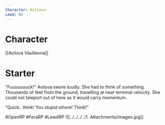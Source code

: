 ```yaml
---
Character: Avilova
Lewd: No
---
```

# Character
[[Avilova Vasilievna]]

# Starter
"Fuuuuuuuck!" Avilova swore loudly. She had to think of something. Thousands of feet from the ground, travelling at near terminal velocity. She could not teleport out of here as it would carry momentum. 

"Quick.. think! You stupid whore! Think!"

#OpenRP #FeraRP #LewdRP 
![[../../../../1. Attachments/images.jpg]]